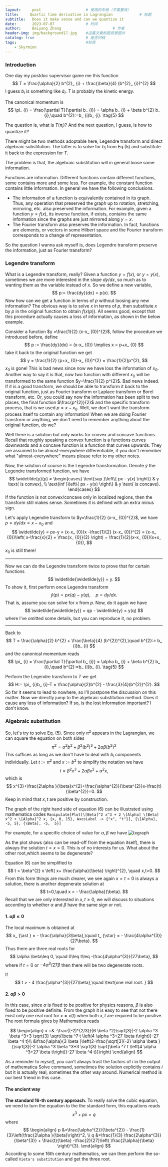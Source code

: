 ```yaml
---
layout:     post   				    # 使用的布局（不需要改）
title:     Quartic time derivative in Lagrangian 			# 标题 
subtitle:   Does it make sense and can we quantize it
date:       2023-07-07 				# 时间
author:     Baiyang Zhang 						# 作者
header-img: img/background17.jpg 	#这篇文章标题背景图片
catalog: true 						# 是否归档
tags:								#标签
    - Skyrmion
---
```


### Introduction

One day my postdoc supervisor game me this function
$$
T = \frac{\alpha}{2} b^{2}_ {i} + \frac{\beta}{4} (b^{2}_ {i})^{2}
$$
I guess $b_ {i}$ is something like $\dot{a}_ {i}$. $T$ is probably the kinetic energy.

The canonical momentum is 
$$
\pi_ {i} = \frac{\partial T}{\partial b_ {i}} = \alpha b_ {i} + \beta b^{2} b_ {i},\quad  b^{2}:=b_ {i}b_ {i}.
\tag{5}
$$

The question is, what is $T(\pi_ {i})$? And the next question, I guess, is how to quantize it?

There might be two methods adoptable here, Legendre transform and direct algebraic substitution. The latter is to solve for $b_ {i}$ from Eq.(5) and substitute it back to the expression for $T$. 

The problem is that, the algebraic substitution will in general loose some information.

Functions are information. Different functions contain different functions, some contains more and some less. For example, the constant function contains little information. In general we have the following conclusions.

- The information of a function is equivalently contained in its graph. Thus, any operation that preserved the graph up to rotation, stretching, mirroring, etc. also preserved the information. For example, given a function $y=f(x)$, its inverse function, if exists, contains the same information since the graphs are just mirrored along $y=x$. 
- The Fourier transform also preserves the information. In fact, functions are elements, or vectors in some Hilbert space and the Fourier transform corresponds to a change of representation.

So the question I wanna ask myself is, does Legendre transform preserve the information, just as Fourier transform?

### Legendre transform

What is a Legendre transform, really? Given a function $y = f(x)$, or $y = y(x)$, sometimes we are more interested in the slope $dy / dx$, so much as to wanting them as the variable instead of $x$. So we define a new variable,
$$
p:= \frac{dy}{dx} = p(x).
$$
Now how can we get a function in terms of $p$ without loosing any new information? The obvious way is to solve $x$ in terms of $p$, then substitute $x$ by $p$ in the original function to obtain $f(x(p))$. All seems good, except that this procedure actually causes a loss of information, as shown in the below example.

Consider a function $y =\frac{1}{2} (x-x_ {0})^{2}$, follow the procedure we introduced before, define
$$
p := \frac{dy}{dx} = (x-x_ {0}) \implies x = p+x_ {0}
$$
take it back to the original function we get
$$
y = \frac{1}{2} (p+x_ {0}-x_ {0})^{2} = \frac{1}{2}p^{2},
$$
$x_ {0}$ is gone! This is bad news since now we have loss the information of $x_ {0}$. Another way to say it is that, now two function with different $x_ {0}$ will be transformed to the same function $y=\frac{1}{2} p^{2}$. Bad news indeed. If it is a good transform, we should be able to transform it back to the original function, just as Fourier transform or Laplace transform or Borel transform, etc. Or, you could say now the information has been split to two places, the final function $\frac{p^{2}}{2}$ and the specific transform process, that is we used $p=x-x_ {0}$. Well, we don't want the transform process itself to contain any information! When we are doing Fourier transform or anything, we don't need to remember anything about the original function, do we?

Well there is a solution but only works for convex and concave functions. Recall that roughly speaking a convex function is a functions curves downwards and a concave function is a function that curves upwards. They are assumed to be almost-everywhere differentiable, if you don't remember what "almost-everywhere" means please refer to my other notes.

Now, the solution of course is the Legendre transformation. Denote $\widetilde{y}$ the Legendre transformed function, we have 
$$
\widetilde{y}(p) = 
\begin{cases}
\text{sup }\left\{ px - y(x) \right\} & y \text{ is convex}, \\
\text{inf }\left\{ px - y(x) \right\} & y \text{ is concave}.
\end{cases}
$$
If the function is not convex/concave only in localized regions, then the transform still makes sense. Sometimes it is defined with an extra minus sign. 

Let's apply Legendre transform to $y=\frac{1}{2} (x-x_ {0})^{2}$, we have $p=dy / dx = x-x_ {0}$ and 
$$
\widetilde{y} = px-y = (x-x_ {0})x -\frac{1}{2} (x-x_ {0})^{2} = (x-x_ {0})\left( x-\frac{x}{2} + \frac{x_ {0}}{2} \right) = \frac{1}{2}(x-x_ {0})(x+x_ {0}),
$$
$x_ {0}$ is still there!

- - -

Now we can do the Legendre transform twice to prove that for certain functions 
$$
\widetilde{\widetilde{y}} = y.
$$
To show it, first perform once Legendre transform
$$
\widetilde{y}(p)=p x(q)-y(q),\quad  p = dy / dx.
$$
That is, assume you can solve for $x$ from $p$. Now, do it again we have 
$$
\widetilde{\widetilde{y}} = qp - \widetilde{y} = y(q)
$$
where I've omitted some details, but you can reproduce it, no problem.

- - -

Back to 
$$
T = \frac{\alpha}{2} b^{2} + \frac{\beta}{4} (b^{2})^{2},\quad  b^{2}:= b_ {i}b_ {i}
$$
and the canonical momentum reads 
$$
\pi_ {i} = \frac{\partial T}{\partial b_ {i}} = \alpha b_ {i} + \beta b^{2} b_ {i},\quad  b^{2}:=b_ {i}b_ {i}.
\tag{5}
$$

Perform the Legendre transform to $T$ we get 
$$
H:= \pi_ {i}b_ {i}-T = \frac{\alpha}{2}b^{2} - \frac{3}{4}(b^{2})^{2}.
$$
So far it seems to lead to nowhere, so I'll postpone the discussion on this matter. Now we directly jump to the algebraic substitution method. Does it cause any loss of information? If so, is the lost information important? I don't know.

### Algebraic substitution

So, let's try to solve Eq. (5). Since only $\pi^{2}$ appears in the Lagrangian, we can square the equation on both sides 
$$
\pi^{2} = \alpha^{2}b^{2} + \beta^{2} (b^{2})^{3} + 2\alpha \beta (b^{2})^{2}
$$
This suffices as long as we don't have to deal with $b_ {i}$ components individually. Let $t := \pi^{2}$ and $x:= b^{2}$ to simplify the notation we have
$$
t = \beta^{2} x^{3}+2\alpha \beta x^{2}+\alpha^{2} x,
\tag{6}
$$
which is 
$$
x^{3}+\frac{2\alpha }{\beta}x^{2}+\frac{\alpha^{2}}{\beta^{2}}x-\frac{t}{\beta^{2}}=0.
$$
Keep in mind that $x,t$ are positive by construction. 

The graph of the right hand side of equation (6) can be illustrated using mathematica codes
`Manipulate[Plot[\[Beta]^2 x^3 + 2 \[Alpha] \[Beta] x^2 + \[Alpha]^2 x, {x, 0, 15}, AxesLabel -> {"x", "t"}], {\[Alpha], -5, 5}, {\Beta], -5,  5}]`

For example, for a specific choice of value for $\alpha,\beta$ we have
![txgraph](/img/txgraph.png)

As the plot shows (also can be read-off from the equation itself), there is always the solution $t=x=0$. This is of no interests for us. What about the other root,which seems to be degenerate?

Equation (6) can be simplified to 
$$
t = \beta^{2} x \left( x+ \frac{\alpha}{\beta} \right)^{2}, \quad  x,t>0.
$$
From this form things are much clearer, we see again $x=t=0$ is always a solution, there is another degenerate solution at
$$
t=0,\quad  x = - \frac{\alpha}{\beta}.
$$
Recall that we are only interested in $x,t\geq 0$, we will discuss to situations according to whether $\alpha$ and $\beta$ have the same sign or not. 

#### 1. $\alpha \beta\leq 0$

The local maximum is obtained at 
$$
x_ {\ast } = - \frac{\alpha}{3\beta},\quad  t_ {\star} = - \frac{4\alpha^{3}}{27\beta}.
$$
Thus there are three real roots for 
$$
\alpha \beta\leq 0, \quad  0\leq t\leq -\frac{4\alpha^{3}}{27\beta},
$$
where if $t=0$ or $-4\alpha^{3} / 27 \beta$ then there will be two degenerate roots. 

If 
$$
t > - 4 \frac{\alpha^{3}}{27\beta},\quad \text{one real root. }
$$

#### 2. $\alpha \beta> 0$

In this case, since $\alpha$ is fixed to be positive for physics reasons, $\beta$ is also fixed to be positive definite. From the graph it is easy to see that not there exist only one real root for $x=x(t)$ when both $x,t$ are required to be positive. The root formula gives by Mathematica reads

$$
\begin{align}
x =& -\frac{(-2)^{2/3}}{6 \beta ^2}\sqrt[3]{-2 \alpha ^3 \beta ^3+3 \sqrt{3} \sqrt{\beta ^7 t \left(4 \alpha ^3+27 \beta  t\right)}-27 \beta ^4 t}\\ 
&\frac{\alpha}{3 \beta }\left(2-\frac{\sqrt[3]{-2} \alpha  \beta }{\sqrt[3]{-2 \alpha ^3 \beta ^3+3 \sqrt{3} \sqrt{\beta ^7 t \left(4 \alpha ^3+27 \beta  t\right)}-27 \beta ^4 t}}\right)
\end{align}
$$

As a reminder to *myself*, you can't always trust the factors of $i$ in the output of mathematica Solve command, sometimes the solution explicitly contains $i$ but it is actually real, sometimes the other way around. Numerical method is our best friend in this case.

#### The ancient way
**The standard 16-th century approach.** To really solve the cubic equation, we need to turn the equation to the the standard form, this equations reads
$$
x^3+px=q
$$
where
$$
\begin{align}
p &=\frac{\alpha^{2}}{\beta^{2}} - \frac{1}{3}\left(\frac{2\alpha }{\beta}\right)^2, \\
q &=\frac{1}{3} \frac{2\alpha^{3}}{\beta^{3}} + \frac{t}{\beta} -\frac{2}{27}\left( \frac{2\alpha}{\beta} \right)^{3}.
\end{align}
$$
According to some 16th century mathematics, we can then perform the so-called `Vieta's substitution` and get the three root. 

